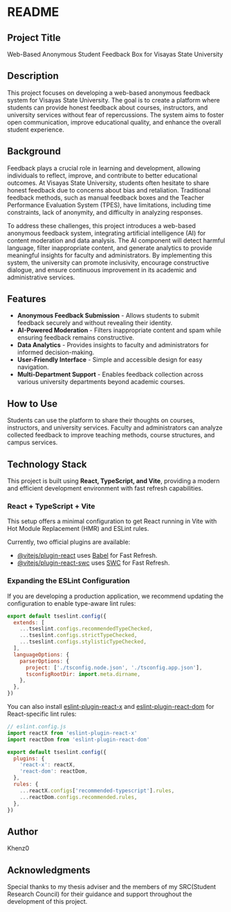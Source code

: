 # README

## Project Title
Web-Based Anonymous Student Feedback Box for Visayas State University

## Description
This project focuses on developing a web-based anonymous feedback system for Visayas State University. The goal is to create a platform where students can provide honest feedback about courses, instructors, and university services without fear of repercussions. The system aims to foster open communication, improve educational quality, and enhance the overall student experience.

## Background
Feedback plays a crucial role in learning and development, allowing individuals to reflect, improve, and contribute to better educational outcomes. At Visayas State University, students often hesitate to share honest feedback due to concerns about bias and retaliation. Traditional feedback methods, such as manual feedback boxes and the Teacher Performance Evaluation System (TPES), have limitations, including time constraints, lack of anonymity, and difficulty in analyzing responses.

To address these challenges, this project introduces a web-based anonymous feedback system, integrating artificial intelligence (AI) for content moderation and data analysis. The AI component will detect harmful language, filter inappropriate content, and generate analytics to provide meaningful insights for faculty and administrators. By implementing this system, the university can promote inclusivity, encourage constructive dialogue, and ensure continuous improvement in its academic and administrative services.

## Features
- **Anonymous Feedback Submission** - Allows students to submit feedback securely and without revealing their identity.
- **AI-Powered Moderation** - Filters inappropriate content and spam while ensuring feedback remains constructive.
- **Data Analytics** - Provides insights to faculty and administrators for informed decision-making.
- **User-Friendly Interface** - Simple and accessible design for easy navigation.
- **Multi-Department Support** - Enables feedback collection across various university departments beyond academic courses.

## How to Use
Students can use the platform to share their thoughts on courses, instructors, and university services. Faculty and administrators can analyze collected feedback to improve teaching methods, course structures, and campus services.

## Technology Stack
This project is built using **React, TypeScript, and Vite**, providing a modern and efficient development environment with fast refresh capabilities.

### React + TypeScript + Vite
This setup offers a minimal configuration to get React running in Vite with Hot Module Replacement (HMR) and ESLint rules.

Currently, two official plugins are available:

- [@vitejs/plugin-react](https://github.com/vitejs/vite-plugin-react/blob/main/packages/plugin-react/README.md) uses [Babel](https://babeljs.io/) for Fast Refresh.
- [@vitejs/plugin-react-swc](https://github.com/vitejs/vite-plugin-react-swc) uses [SWC](https://swc.rs/) for Fast Refresh.

### Expanding the ESLint Configuration
If you are developing a production application, we recommend updating the configuration to enable type-aware lint rules:

```js
export default tseslint.config({
  extends: [
    ...tseslint.configs.recommendedTypeChecked,
    ...tseslint.configs.strictTypeChecked,
    ...tseslint.configs.stylisticTypeChecked,
  ],
  languageOptions: {
    parserOptions: {
      project: ['./tsconfig.node.json', './tsconfig.app.json'],
      tsconfigRootDir: import.meta.dirname,
    },
  },
})
```

You can also install [eslint-plugin-react-x](https://github.com/Rel1cx/eslint-react/tree/main/packages/plugins/eslint-plugin-react-x) and [eslint-plugin-react-dom](https://github.com/Rel1cx/eslint-react/tree/main/packages/plugins/eslint-plugin-react-dom) for React-specific lint rules:

```js
// eslint.config.js
import reactX from 'eslint-plugin-react-x'
import reactDom from 'eslint-plugin-react-dom'

export default tseslint.config({
  plugins: {
    'react-x': reactX,
    'react-dom': reactDom,
  },
  rules: {
    ...reactX.configs['recommended-typescript'].rules,
    ...reactDom.configs.recommended.rules,
  },
})
```

## Author
Khenz0

## Acknowledgments
Special thanks to my thesis adviser and the members of my SRC(Student Research Council) for their guidance and support throughout the development of this project.